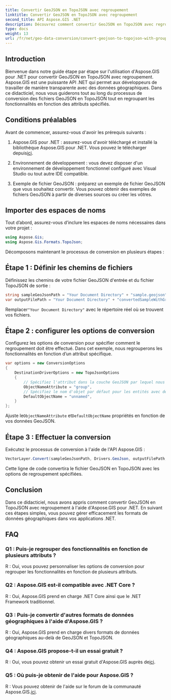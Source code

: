 ```yaml
---
title: Convertir GeoJSON en TopoJSON avec regroupement
linktitle: Convertir GeoJSON en TopoJSON avec regroupement
second_title: API Aspose.GIS .NET
description: Découvrez comment convertir GeoJSON en TopoJSON avec regroupement à l'aide d'Aspose.GIS pour .NET dans ce didacticiel complet.
type: docs
weight: 13
url: /fr/net/geo-data-conversion/convert-geojson-to-topojson-with-grouping/
---
```

## Introduction

Bienvenue dans notre guide étape par étape sur l'utilisation d'Aspose.GIS pour .NET pour convertir GeoJSON en TopoJSON avec regroupement. Aspose.GIS est une puissante API .NET qui permet aux développeurs de travailler de manière transparente avec des données géographiques. Dans ce didacticiel, nous vous guiderons tout au long du processus de conversion des fichiers GeoJSON en TopoJSON tout en regroupant les fonctionnalités en fonction des attributs spécifiés.

## Conditions préalables

Avant de commencer, assurez-vous d'avoir les prérequis suivants :

1.  Aspose.GIS pour .NET : assurez-vous d'avoir téléchargé et installé la bibliothèque Aspose.GIS pour .NET. Vous pouvez le télécharger depuis[ici](https://releases.aspose.com/gis/net/).

2. Environnement de développement : vous devez disposer d'un environnement de développement fonctionnel configuré avec Visual Studio ou tout autre IDE compatible.

3. Exemple de fichier GeoJSON : préparez un exemple de fichier GeoJSON que vous souhaitez convertir. Vous pouvez obtenir des exemples de fichiers GeoJSON à partir de diverses sources ou créer les vôtres.

## Importer des espaces de noms

Tout d’abord, assurez-vous d’inclure les espaces de noms nécessaires dans votre projet :

```csharp
using Aspose.Gis;
using Aspose.Gis.Formats.TopoJson;
```


Décomposons maintenant le processus de conversion en plusieurs étapes :

## Étape 1 : Définir les chemins de fichiers

Définissez les chemins de votre fichier GeoJSON d'entrée et du fichier TopoJSON de sortie :

```csharp
string sampleGeoJsonPath = "Your Document Directory" + "sample.geojson";
var outputFilePath = "Your Document Directory" + "convertedSampleWithGrouping_out.topojson";
```

 Remplacer`"Your Document Directory"` avec le répertoire réel où se trouvent vos fichiers.

## Étape 2 : configurer les options de conversion

Configurez les options de conversion pour spécifier comment le regroupement doit être effectué. Dans cet exemple, nous regrouperons les fonctionnalités en fonction d’un attribut spécifique.

```csharp
var options = new ConversionOptions
{
    DestinationDriverOptions = new TopoJsonOptions
    {
        // Spécifiez l'attribut dans la couche GeoJSON par lequel nous allons regrouper en objets
        ObjectNameAttribute = "group",
        // Spécifiez le nom d'objet par défaut pour les entités avec des valeurs d'attribut inconnues
        DefaultObjectName = "unnamed",
    }
};
```

 Ajuste le`ObjectNameAttribute` et`DefaultObjectName` propriétés en fonction de vos données GeoJSON.

## Étape 3 : Effectuer la conversion

Exécutez le processus de conversion à l'aide de l'API Aspose.GIS :

```csharp
VectorLayer.Convert(sampleGeoJsonPath, Drivers.GeoJson, outputFilePath, Drivers.TopoJson, options);
```

Cette ligne de code convertira le fichier GeoJSON en TopoJSON avec les options de regroupement spécifiées.

## Conclusion

Dans ce didacticiel, nous avons appris comment convertir GeoJSON en TopoJSON avec regroupement à l'aide d'Aspose.GIS pour .NET. En suivant ces étapes simples, vous pouvez gérer efficacement les formats de données géographiques dans vos applications .NET.

## FAQ

### Q1 : Puis-je regrouper des fonctionnalités en fonction de plusieurs attributs ?
R : Oui, vous pouvez personnaliser les options de conversion pour regrouper les fonctionnalités en fonction de plusieurs attributs.

### Q2 : Aspose.GIS est-il compatible avec .NET Core ?
R : Oui, Aspose.GIS prend en charge .NET Core ainsi que le .NET Framework traditionnel.

### Q3 : Puis-je convertir d'autres formats de données géographiques à l'aide d'Aspose.GIS ?
R : Oui, Aspose.GIS prend en charge divers formats de données géographiques au-delà de GeoJSON et TopoJSON.

### Q4 : Aspose.GIS propose-t-il un essai gratuit ?
 R : Oui, vous pouvez obtenir un essai gratuit d'Aspose.GIS auprès de[ici](https://releases.aspose.com/).

### Q5 : Où puis-je obtenir de l'aide pour Aspose.GIS ?
 R : Vous pouvez obtenir de l'aide sur le forum de la communauté Aspose.GIS.[ici](https://forum.aspose.com/c/gis/33).